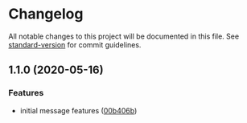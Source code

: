 # Changelog

All notable changes to this project will be documented in this file. See [standard-version](https://github.com/conventional-changelog/standard-version) for commit guidelines.

## 1.1.0 (2020-05-16)


### Features

* initial message features ([00b406b](https://github.com/d-utils/message/commit/00b406bdf9f0dafebe8e84aabc9db738230dd507))
